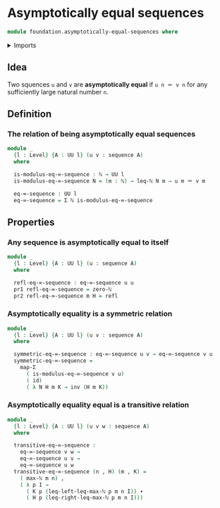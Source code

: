 # Asymptotically equal sequences

```agda
module foundation.asymptotically-equal-sequences where
```

<details><summary>Imports</summary>

```agda
open import elementary-number-theory.inequality-natural-numbers
open import elementary-number-theory.maximum-natural-numbers
open import elementary-number-theory.natural-numbers

open import foundation.dependent-pair-types
open import foundation.functoriality-dependent-pair-types
open import foundation.identity-types
open import foundation.sequences
open import foundation.universe-levels

open import foundation-core.function-types
```

</details>

## Idea

Two squences `u` and `v` are **asymptotically equal** if `u n ＝ v n` for any
sufficiently large natural number `n`.

## Definition

### The relation of being asymptotically equal sequences

```agda
module _
  {l : Level} {A : UU l} (u v : sequence A)
  where

  is-modulus-eq-∞-sequence : ℕ → UU l
  is-modulus-eq-∞-sequence N = (m : ℕ) → leq-ℕ N m → u m ＝ v m

  eq-∞-sequence : UU l
  eq-∞-sequence = Σ ℕ is-modulus-eq-∞-sequence
```

## Properties

### Any sequence is asymptotically equal to itself

```agda
module _
  {l : Level} {A : UU l} (u : sequence A)
  where

  refl-eq-∞-sequence : eq-∞-sequence u u
  pr1 refl-eq-∞-sequence = zero-ℕ
  pr2 refl-eq-∞-sequence m H = refl
```

### Asymptotically equality is a symmetric relation

```agda
module _
  {l : Level} {A : UU l} (u v : sequence A)
  where

  symmetric-eq-∞-sequence : eq-∞-sequence u v → eq-∞-sequence v u
  symmetric-eq-∞-sequence =
    map-Σ
      ( is-modulus-eq-∞-sequence v u)
      ( id)
      ( λ N H m K → inv (H m K))
```

### Asymptotically equality equal is a transitive relation

```agda
module _
  {l : Level} {A : UU l} (u v w : sequence A)
  where

  transitive-eq-∞-sequence :
    eq-∞-sequence v w →
    eq-∞-sequence u v →
    eq-∞-sequence u w
  transitive-eq-∞-sequence (n , H) (m , K) =
    ( max-ℕ m n) ,
    ( λ p I →
      ( K p (leq-left-leq-max-ℕ p m n I)) ∙
      ( H p (leq-right-leq-max-ℕ p m n I)))
```
